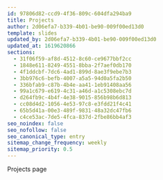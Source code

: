 ```yaml
---
id: 97806d82-ccd9-4f36-809c-604dfa294ba9
title: Projects
author: 2d06efa7-b339-4b01-be90-009f00ed13d0
template: slides
updated_by: 2d06efa7-b339-4b01-be90-009f00ed13d0
updated_at: 1619620866
sections:
  - 31f06f59-af8d-4512-8c60-ce9677bbf2cc
  - 1848e611-8249-4551-8bba-2f7aef0db170
  - 4f1ddcbf-7dc6-4ad1-899d-8ae3f9ebe7b3
  - 3bb976c6-befb-4007-a5a5-94d0a5fa2b50
  - 336bfab9-c87b-4b4e-aa41-1eb91408aa56
  - 99a1c679-e619-4c31-a46d-a1c5308ebc7d
  - d264fb9c-4b4f-4e38-9015-856b98b6d813
  - cc08d4d2-1056-4e53-97c8-e3fdd21f4c41
  - 65b5d41a-00e3-489f-9831-48a32dc47fb6
  - c4ce53ac-7de5-4fca-837d-2fbe86bb4af3
seo_noindex: false
seo_nofollow: false
seo_canonical_type: entry
sitemap_change_frequency: weekly
sitemap_priority: 0.5
---
```

Projects page
